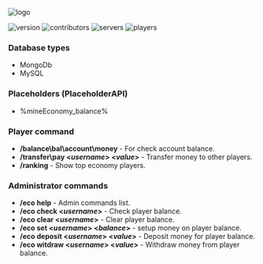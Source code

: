 ![logo](https://i.imgur.com/zePuypf.png)

![version](https://img.shields.io/badge/version-2.4.1-important?style=for-the-badge&color=ed0c6c)
![contributors](https://img.shields.io/badge/contributors-4-important?style=for-the-badge&color=ed0c6c)
![servers](https://img.shields.io/bstats/servers/8906?style=for-the-badge&color=ed0c6c)
![players](https://img.shields.io/bstats/players/8906?style=for-the-badge&color=ed0c6c)


### Database types

- MongoDb
- MySQL

### Placeholders (PlaceholderAPI)
- %mineEconomy_balance%

### Player command
* <b>/balance\bal\account\money</b> - For check account balance.
* <b>/transfer\pay <*username*> <*value*></b> - Transfer money to other players.
* <b>/ranking</b> - Show top economy players.

### Administrator commands
* <b>/eco help</b> - Admin commands list.
* <b>/eco check <*username*></b> - Check player balance.
* <b>/eco clear <*username*></b> - Clear player balance.
* <b>/eco set <*username*> <*balance*></b> - setup money on player balance.
* <b>/eco deposit <*username*> <*value*></b> - Deposit money for player balance.
* <b>/eco witdraw <*username*> <*value*></b> - Withdraw money from player balance.
